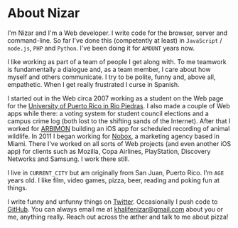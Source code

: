 About Nizar
===========

I'm Nizar and I'm a Web developer. I write code for the browser, server and command-line. So far I've done this (competently at least) in `JavaScript` / `node.js`, `PHP` and `Python`. I've been doing it for `AMOUNT` years now.

I like working as part of a team of people I get along with. To me teamwork is fundamentally a dialogue and, as a team member, I care about how myself and others communicate. I try to be polite, funny and, above all, empathetic. When I get really frustrated I curse in Spanish.

I started out in the Web circa 2007 working as a student on the Web page for the [University of Puerto Rico in Rio Piedras](http://uprrp.edu/). I also made a couple of Web apps while there: a voting system for student council elections and a campus crime log (both lost to the shifting sands of the Internet). After that I worked for [ARBIMON](http://arbimon.com/) building an iOS app for scheduled recording of animal wildlife. In 2011 I began working for [Nobox](http://nobox.com/), a marketing agency based in Miami. There I've worked on all sorts of Web projects (and even another iOS app) for clients such as Mozilla, Copa Airlines, PlayStation, Discovery Networks and Samsung. I work there still.

I live in `CURRENT_CITY` but am originally from San Juan, Puerto Rico. I'm `AGE` years old. I like film, video games, pizza, beer, reading and poking fun at things.

I write funny and unfunny things on [Twitter](https://twitter.com/khalifenizar). Occasionally I push code to [GitHub](https://github.com/khalifenizar). You can always email me at [khalifenizar@gmail.com](mailto:khalifenizar@gmail.com) about you or me, anything really. Reach out across the æther and talk to me about pizza!
